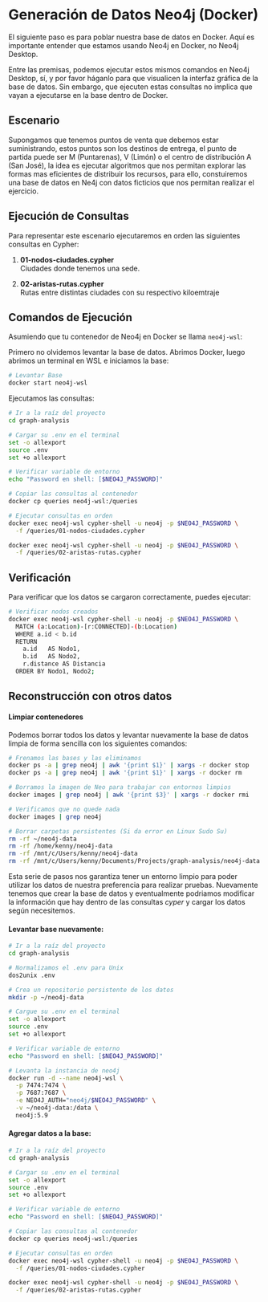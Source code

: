 # Generación de Datos Neo4j (Docker)

El siguiente paso es para poblar nuestra base de datos en Docker. Aquí es importante entender que estamos usando Neo4j en Docker, no Neo4j Desktop.

Entre las premisas, podemos ejecutar estos mismos comandos en Neo4j Desktop, sí, y por favor háganlo para que visualicen la interfaz gráfica de la base de datos. Sin embargo, que ejecuten estas consultas no implica que vayan a ejecutarse en la base dentro de Docker.

## Escenario

Supongamos que tenemos puntos de venta que debemos estar suministrando, estos puntos son los destinos de entrega, el punto de partida puede ser M (Puntarenas), V (Limón) o el centro de distribución A (San José), la idea es ejecutar algoritmos que nos permitan explorar las formas mas eficientes de distribuir los recursos, para ello, constuiremos una base de datos en Ne4j con datos ficticios que nos permitan realizar el ejercicio.

## Ejecución de Consultas

Para representar este escenario ejecutaremos en orden las siguientes consultas en Cypher:

1. **01-nodos-ciudades.cypher**  
   Ciudades donde tenemos una sede. 

2. **02-aristas-rutas.cypher**  
   Rutas entre distintas ciudades con su respectivo kiloemtraje


## Comandos de Ejecución

Asumiendo que tu contenedor de Neo4j en Docker se llama `neo4j-wsl`:

Primero no olvidemos levantar la base de datos. Abrimos Docker, luego abrimos un terminal en WSL e iniciamos la base:

```bash
# Levantar Base
docker start neo4j-wsl
```

Ejecutamos las consultas:

```bash
# Ir a la raíz del proyecto
cd graph-analysis

# Cargar su .env en el terminal
set -o allexport
source .env
set +o allexport

# Verificar variable de entorno 
echo "Password en shell: [$NEO4J_PASSWORD]"

# Copiar las consultas al contenedor
docker cp queries neo4j-wsl:/queries

# Ejecutar consultas en orden
docker exec neo4j-wsl cypher-shell -u neo4j -p $NEO4J_PASSWORD \
  -f /queries/01-nodos-ciudades.cypher

docker exec neo4j-wsl cypher-shell -u neo4j -p $NEO4J_PASSWORD \
  -f /queries/02-aristas-rutas.cypher
```

## Verificación

Para verificar que los datos se cargaron correctamente, puedes ejecutar:

```bash
# Verificar nodos creados
docker exec neo4j-wsl cypher-shell -u neo4j -p $NEO4J_PASSWORD \
  MATCH (a:Location)-[r:CONNECTED]-(b:Location)
  WHERE a.id < b.id
  RETURN 
    a.id   AS Nodo1,
    b.id   AS Nodo2,
    r.distance AS Distancia
  ORDER BY Nodo1, Nodo2;
```

## Reconstrucción con otros datos

#### Limpiar contenedores
Podemos borrar todos los datos y levantar nuevamente la base de datos limpia de forma sencilla con los siguientes comandos:
```bash
# Frenamos las bases y las eliminamos
docker ps -a | grep neo4j | awk '{print $1}' | xargs -r docker stop
docker ps -a | grep neo4j | awk '{print $1}' | xargs -r docker rm

# Borramos la imagen de Neo para trabajar con entornos limpios
docker images | grep neo4j | awk '{print $3}' | xargs -r docker rmi

# Verificamos que no quede nada
docker images | grep neo4j

# Borrar carpetas persistentes (Si da error en Linux Sudo Su)
rm -rf ~/neo4j-data
rm -rf /home/kenny/neo4j-data                                             # <-- Tienen que cambiar y colocar su usuario aquí 
rm -rf /mnt/c/Users/kenny/neo4j-data                                      # <-- Tienen que cambiar y colocar su usuario aquí 
rm -rf /mnt/c/Users/kenny/Documents/Projects/graph-analysis/neo4j-data    # <-- Tienen que cambiar y colocar su usuario aquí 
```

Esta serie de pasos nos garantiza tener un entorno limpio para poder utilizar los datos de nuestra preferencia para realizar pruebas. Nuevamente tenemos que crear la base de datos y eventualmente podriamos modificar la información que hay dentro de las consultas *cyper* y cargar los datos según necesitemos.

#### Levantar base nuevamente:
```bash
# Ir a la raíz del proyecto
cd graph-analysis

# Normalizamos el .env para Unix
dos2unix .env

# Crea un repositorio persistente de los datos
mkdir -p ~/neo4j-data

# Cargue su .env en el terminal
set -o allexport
source .env
set +o allexport

# Verificar variable de entorno 
echo "Password en shell: [$NEO4J_PASSWORD]"

# Levanta la instancia de neo4j
docker run -d --name neo4j-wsl \
  -p 7474:7474 \
  -p 7687:7687 \
  -e NEO4J_AUTH="neo4j/$NEO4J_PASSWORD" \
  -v ~/neo4j-data:/data \
  neo4j:5.9
```

#### Agregar datos a la base:
```bash
# Ir a la raíz del proyecto
cd graph-analysis

# Cargar su .env en el terminal
set -o allexport
source .env
set +o allexport

# Verificar variable de entorno 
echo "Password en shell: [$NEO4J_PASSWORD]"

# Copiar las consultas al contenedor
docker cp queries neo4j-wsl:/queries

# Ejecutar consultas en orden
docker exec neo4j-wsl cypher-shell -u neo4j -p $NEO4J_PASSWORD \
  -f /queries/01-nodos-ciudades.cypher

docker exec neo4j-wsl cypher-shell -u neo4j -p $NEO4J_PASSWORD \
  -f /queries/02-aristas-rutas.cypher
```
